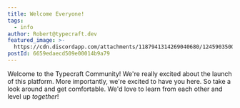 ```yaml
---
title: Welcome Everyone!
tags:
  - info
author: Robert@typecraft.dev
featured_image: >-
  https://cdn.discordapp.com/attachments/1187941314269040680/1245903500387418215/beene784_A_1980s_lecture_hall_with_a_large_chalkboard._On_it_is_ba6e5d59-85cb-4e89-b94a-c007e65eceb2.png?ex=665a718e&is=6659200e&hm=2a8e7bfe50ea47d63e8d900fb74e18d2411cf8e22111ea801b560935e71a1a9e&
postId: 6659edaecd509e00014b9a79
---
```


Welcome to the Typecraft Community! We're really excited about the launch of this platform. More importantly, we're excited to have you here. So take a look around and get comfortable. We'd love to learn from each other and level up *together*!

